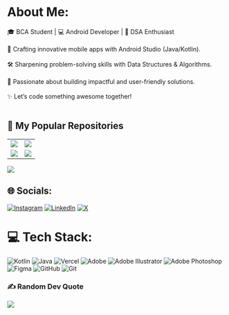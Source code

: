 # About Me:
🎓 BCA Student | 💻 Android Developer | 🧠 DSA Enthusiast<br><br>🚀 Crafting innovative mobile apps with Android Studio (Java/Kotlin).<br><br>🛠️ Sharpening problem-solving skills with Data Structures & Algorithms.<br><br>🌟 Passionate about building impactful and user-friendly solutions.<br><br>✨ Let’s code something awesome together!<br><br>


## 🚀 My Popular Repositories

<table>
  <tr>
    <td>
      <a href="https://github.com/shettyharshith33/API_Integration">
        <img src="https://github-readme-stats.vercel.app/api/pin/?username=shettyharshith33&repo=API_Integration" />
      </a>
    </td>
    <td>
      <a href="https://github.com/shettyharshith33/VC_Puttur">
        <img src="https://github-readme-stats.vercel.app/api/pin/?username=shettyharshith33&repo=VC_Puttur" />
      </a>
    </td>
  </tr>
  <tr>
    <td>
      <a href="https://github.com/shettyharshith33/Navigation">
        <img src="https://github-readme-stats.vercel.app/api/pin/?username=shettyharshith33&repo=Navigation" />
      </a>
    </td>
    <td>
      <a href="https://github.com/shettyharshith33/Harshith-Shetty---Portfolio">
        <img src="https://github-readme-stats.vercel.app/api/pin/?username=shettyharshith33&repo=Harshith-Shetty---Portfolio" />
      </a>
    </td>
  </tr>
</table>

[![](https://visitcount.itsvg.in/api?id=shettyharshith33&label=Profile%20Views&color=4&icon=0&pretty=true)](https://visitcount.itsvg.in)


## 🌐 Socials:
[![Instagram](https://img.shields.io/badge/Instagram-%23E4405F.svg?logo=Instagram&logoColor=white)](https://instagram.com/shetty_harshith33) [![LinkedIn](https://img.shields.io/badge/LinkedIn-%230077B5.svg?logo=linkedin&logoColor=white)](https://linkedin.com/in/harshith-shetty033) [![X](https://img.shields.io/badge/X-black.svg?logo=X&logoColor=white)](https://x.com/ShettyHarshi33) 

# 💻 Tech Stack:
![Kotlin](https://img.shields.io/badge/kotlin-%237F52FF.svg?style=for-the-badge&logo=kotlin&logoColor=white) ![Java](https://img.shields.io/badge/java-%23ED8B00.svg?style=for-the-badge&logo=openjdk&logoColor=white) ![Vercel](https://img.shields.io/badge/vercel-%23000000.svg?style=for-the-badge&logo=vercel&logoColor=white) ![Adobe](https://img.shields.io/badge/adobe-%23FF0000.svg?style=for-the-badge&logo=adobe&logoColor=white) ![Adobe Illustrator](https://img.shields.io/badge/adobe%20illustrator-%23FF9A00.svg?style=for-the-badge&logo=adobe%20illustrator&logoColor=white) ![Adobe Photoshop](https://img.shields.io/badge/adobe%20photoshop-%2331A8FF.svg?style=for-the-badge&logo=adobe%20photoshop&logoColor=white) ![Figma](https://img.shields.io/badge/figma-%23F24E1E.svg?style=for-the-badge&logo=figma&logoColor=white) ![GitHub](https://img.shields.io/badge/github-%23121011.svg?style=for-the-badge&logo=github&logoColor=white) ![Git](https://img.shields.io/badge/git-%23F05033.svg?style=for-the-badge&logo=git&logoColor=white)

### ✍️ Random Dev Quote
![](https://quotes-github-readme.vercel.app/api?type=horizontal&theme=radical)
